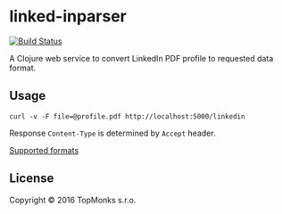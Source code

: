 # linked-inparser

[![Build Status](https://travis-ci.com/topmonks/linkedin-parser.svg?token=fNQseAsgANMEusR8xYWV)](https://travis-ci.com/topmonks/linkedin-parser)

A Clojure web service to convert LinkedIn PDF profile to requested data format.

## Usage

```
curl -v -F file=@profile.pdf http://localhost:5000/linkedin
```

Response `Content-Type` is determined by `Accept` header.

[Supported formats](https://github.com/ngrunwald/ring-middleware-format)

## License

Copyright © 2016 TopMonks s.r.o.

